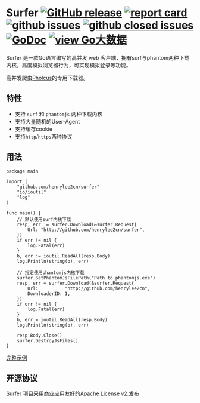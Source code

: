 # Surfer [![GitHub release](https://img.shields.io/github/release/henrylee2cn/surfer.svg?style=flat-square)](https://github.com/henrylee2cn/surfer/releases) [![report card](https://goreportcard.com/badge/github.com/henrylee2cn/surfer?style=flat-square)](http://goreportcard.com/report/henrylee2cn/surfer) [![github issues](https://img.shields.io/github/issues/henrylee2cn/surfer.svg?style=flat-square)](https://github.com/henrylee2cn/surfer/issues?q=is%3Aopen+is%3Aissue) [![github closed issues](https://img.shields.io/github/issues-closed-raw/henrylee2cn/surfer.svg?style=flat-square)](https://github.com/henrylee2cn/surfer/issues?q=is%3Aissue+is%3Aclosed) [![GoDoc](https://img.shields.io/badge/godoc-reference-blue.svg?style=flat-square)](http://godoc.org/github.com/henrylee2cn/surfer) [![view Go大数据](https://img.shields.io/badge/官方QQ群-Go大数据(42731170)-27a5ea.svg?style=flat-square)](http://jq.qq.com/?_wv=1027&k=XnGGnc)


Surfer 是一款Go语言编写的高并发 web 客户端，拥有surf与phantom两种下载内核，高度模拟浏览器行为，可实现模拟登录等功能。

高并发爬虫[Pholcus](https://github.com/henrylee2cn/pholcus)的专用下载器。

## 特性

- 支持 `surf` 和 `phantomjs` 两种下载内核
- 支持大量随机的User-Agent
- 支持缓存cookie
- 支持`http`/`https`两种协议

## 用法
```
package main

import (
    "github.com/henrylee2cn/surfer"
    "io/ioutil"
    "log"
)

func main() {
    // 默认使用surf内核下载
    resp, err := surfer.Download(&surfer.Request{
        Url: "http://github.com/henrylee2cn/surfer",
    })
    if err != nil {
        log.Fatal(err)
    }
    b, err := ioutil.ReadAll(resp.Body)
    log.Println(string(b), err)

    // 指定使用phantomjs内核下载
    surfer.SetPhantomJsFilePath("Path to phantomjs.exe")
    resp, err = surfer.Download(&surfer.Request{
        Url:          "http://github.com/henrylee2cn",
        DownloaderID: 1,
    })
    if err != nil {
        log.Fatal(err)
    }
    b, err = ioutil.ReadAll(resp.Body)
    log.Println(string(b), err)

    resp.Body.Close()
    surfer.DestroyJsFiles()
}
```

[完整示例](https://github.com/henrylee2cn/surfer/blob/master/example/example.go)


## 开源协议

Surfer 项目采用商业应用友好的[Apache License v2](https://github.com/henrylee2cn/surfer/raw/master/LICENSE).发布
